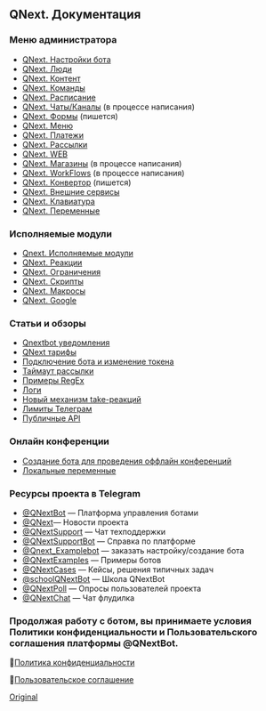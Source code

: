 ## QNext. Документация
### Меню администратора
* [QNext. Настройки бота](/docs-test/ph/admin/setting-about)
* [QNext. Люди](/docs-test/ph/admin/people-about)
* [QNext. Контент](/docs-test/ph/admin/content-about)
* [QNext. Команды](/docs-test/ph/admin/command-about)
* [QNext. Расписание](/docs-test/ph/admin/schedule-about)
* [QNext. Чаты/Каналы](/docs-test/ph/admin/chats-and-channels-about) (в процессе написания)
* [QNext. Формы](/docs-test/ph/admin/forms-about) (пишется)
* [QNext. Меню](/docs-test/ph/admin/menu-about)
* [QNext. Платежи](/docs-test/ph/pay)
* [QNext. Рассылки](/docs-test/ph/admin/newsletters-about) 
* [QNext. WEB](/docs-test/ph/admin/web-about)
* [QNext. Магазины](/docs-test/ph/admin/stores-about) (в процессе написания)
* [QNext. WorkFlows](/docs-test/ph/admin/workflow-about) (в процессе написания)
* [QNext. Конвертор](/docs-test/ph/admin/converter-about) (пишется)
* [QNext. Внешние сервисы](/docs-test/ph/admin/external-services-about)
* [QNext. Клавиатура](/docs-test/ph/admin/keyboard-about)
* [QNext. Переменные](/docs-test/ph/admin/variables-about)
### Исполняемые модули
* [Qnext. Исполняемые модули](/docs-test/ph/executable-modules)
* [QNext. Реакции](/docs-test/ph/reactions)
* [QNext. Ограничения](/docs-test/ph/restrictions)
* [QNext. Скрипты](/docs-test/ph/script)
* [QNext. Макросы](/docs-test/ph/macros)
* [QNext. Google](/docs-test/ph/admin/google-about)
### Статьи и обзоры
* [Qnextbot уведомления](/docs-test/ph/root/notifications)
* [QNext тарифы](/docs-test/ph/admin/price-about)
* [Подключение бота и изменение токена](/docs-test/ph/root/token-about)
* [Таймаут рассылки](/docs-test/ph/newsletters/timeout)
* [Примеры RegEx](/docs-test/ph/admin/useful-regex)
* [Логи](/docs-test/ph/reactions/log)
* [Новый механизм take-реакций](/docs-test/ph/reactions/new-mechanics)
* [Лимиты Телеграм](https://limits.tginfo.me/ru-RU/)
* [Публичные API](/docs-test/ph/admin/public-api)
### Онлайн конференции
* [Создание бота для проведения оффлайн конференций](https://www.youtube.com/watch?v=DnGL2II51Xg) 
* [Локальные переменные](https://www.youtube.com/watch?v=3ify7Ci8D_I)
### Ресурсы проекта в Telegram
* [@QNextBot](https://t.me/QNextBot) — Платформа управления ботами
* [@QNext](http://t.me/QNext)— Новости проекта
* [@QNextSupport](http://t.me/Qnextsupport) — Чат техподдержки
* [@QNextSupportBot](https://t.me/QNextSupportBot) — Cправка по платформе
* [@Qnext_Examplebot](https://t.me/Qnext_Examplebot?start=zakaz) — заказать настройку/создание бота
* [@QNextExamples](https://t.me/QNextExamples) — Примеры ботов
* [@QNextCases](https://t.me/QNextCases) — Кейсы, решения типичных задач
* [@schoolQNextBot](http://t.me/schoolQNextBot) — Школа QNextBot
* [@QNextPoll](https://t.me/QNextPoll) — Опросы пользователей проекта
* [@QNextChat](https://t.me/QNextChat) — Чат флудилка


### Продолжая работу с ботом, вы принимаете условия Политики конфиденциальности и Пользовательского соглашения платформы @QNextBot.

🔸[Политика конфиденциальности](http://qnext.app/docs/privacy.html)

🔸[Пользовательское соглашение](http://qnext.app/docs/terms.html) 
  
[Original](https://telegra.ph/QNext-admin-documentation-05-08)